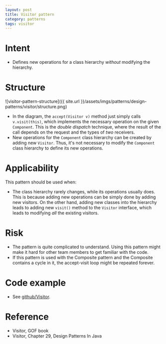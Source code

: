 ```yaml
---
layout: post
title: Visitor pattern
category: patterns
tags: visitor
---
```


# Intent

- Defines new operations for a class hierarchy _without_ modifying the hierarchy.

# Structure

![visitor-pattern-structure]({{ site.url }}/assets/imgs/patterns/design-patterns/visitor/structure.png)

- In the diagram, the `accept(Visitor v)` method just simply calls `v.visit(this)`, which implements the necessary operation on the given `Component`. This is the _double dispatch_ technique, where the result of the call depends on the request and the types of _two_ receivers.
- New operations for the `Component` class hierarchy can be created by adding new `Visitor`. Thus, it's not necessary to modify the `Component` class hierarchy to define its new operations.

# Applicability

This pattern should be used when:

- The class hierarchy rarely changes, while its operations usually does. This is because adding new operations can be simply done by adding new visitors. On the other hand, adding new classes into the hierarchy leads to adding new `visit()` method to the `Visitor` interface, which leads to modifying _all_ the existing visitors.

# Risk

- The pattern is quite complicated to understand. Using this pattern might make it hard for other team members to get familiar with the code.
- If this pattern is used with the Composite pattern and the Composite contains a cycle in it, the accept-visit loop might be repeated forever.

# Code example

- See [github/Visitor](https://github.com/khanhpdt/design-patterns/tree/master/src/main/java/org/khanhpdt/designpatterns/visitor).

# Reference

- Visitor, GOF book
- Visitor, Chapter 29, Design Patterns In Java

